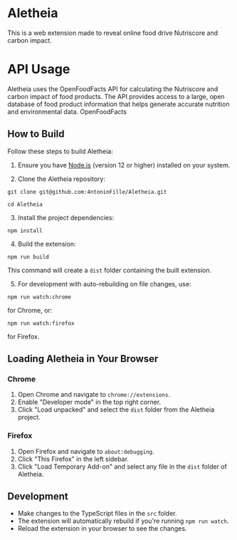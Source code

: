 # Aletheia
This is a web extension made to reveal online food drive Nutriscore and carbon impact.

# API Usage
Aletheia uses the OpenFoodFacts API for calculating the Nutriscore and carbon impact of food products. The API provides access to a large, open database of food product information that helps generate accurate nutrition and environmental data.
OpenFoodFacts

## How to Build

Follow these steps to build Aletheia:

1. Ensure you have [Node.js](https://nodejs.org/) (version 12 or higher) installed on your system.

2. Clone the Aletheia repository:
```shell
git clone git@github.com:4ntoninFille/Aletheia.git
```
```shell
cd Aletheia
```

3. Install the project dependencies:
```shell
npm install
```

4. Build the extension:
```shell
npm run build
```

This command will create a `dist` folder containing the built extension.

5. For development with auto-rebuilding on file changes, use:
```shell
npm run watch:chrome
```
for Chrome, or:
```shell
npm run watch:firefox
```
for Firefox.

## Loading Aletheia in Your Browser

### Chrome

1. Open Chrome and navigate to `chrome://extensions`.
2. Enable "Developer mode" in the top right corner.
3. Click "Load unpacked" and select the `dist` folder from the Aletheia project.

### Firefox

1. Open Firefox and navigate to `about:debugging`.
2. Click "This Firefox" in the left sidebar.
3. Click "Load Temporary Add-on" and select any file in the `dist` folder of Aletheia.

## Development

- Make changes to the TypeScript files in the `src` folder.
- The extension will automatically rebuild if you're running `npm run watch`.
- Reload the extension in your browser to see the changes.